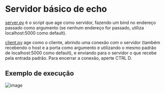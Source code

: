 # Servidor básico de echo
[server.py](./server.py) é o script que age como servidor, fazendo um bind no endereço passado como argumento (se nenhum endereço for passado, utiliza localhost:5000 como default).

[client.py](./client.py) age como o cliente, abrindo uma conexão com o servidor (também recebendo o host e a porta como argumento e utilizando o mesmo padrão de localhost:5000 como default), e enviando para o servidor o que recebe pela entrada padrão. Para encerrar a conexão, aperte CTRL D.


## Exemplo de execução
![image](https://user-images.githubusercontent.com/24783497/91204491-8f520e80-e6da-11ea-88d0-7c2213f80c33.png)
